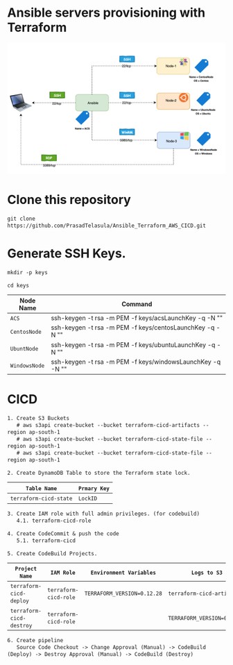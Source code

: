 # Ansible servers provisioning with Terraform

![Alt text](https://github.com/PrasadTelasula/Ansible/blob/master/arch_diag/arch_diag.png?raw=true "Architecture")

# Clone this repository

````
git clone https://github.com/PrasadTelasula/Ansible_Terraform_AWS_CICD.git
````


# Generate SSH Keys.

````
mkdir -p keys
````
````
cd keys
````


| Node Name | Command                    |
| ------------- | ------------------------------ |
| `ACS`      | ssh-keygen -t rsa -m PEM -f keys/acsLaunchKey -q -N ""      |
| `CentosNode`   | ssh-keygen -t rsa -m PEM -f keys/centosLaunchKey -q -N ""     |
| `UbuntNode`   | ssh-keygen -t rsa -m PEM -f keys/ubuntuLaunchKey -q -N ""     |
| `WindowsNode`   | ssh-keygen -t rsa -m PEM -f keys/windowsLaunchKey -q -N ""    |


# CICD 
````
1. Create S3 Buckets
   # aws s3api create-bucket --bucket terraform-cicd-artifacts --region ap-south-1
   # aws s3api create-bucket --bucket terraform-cicd-state-file --region ap-south-1
   # aws s3api create-bucket --bucket terraform-cicd-state-file --region ap-south-1
````

````
2. Create DynamoDB Table to store the Terraform state lock.
````
   | `Table Name` | `Prmary Key` |
   | ------------ | ----------- |
   | `terraform-cicd-state` | `LockID` |

````
3. Create IAM role with full admin privileges. (for codebuild)
   4.1. terraform-cicd-role
````
````
4. Create CodeCommit & push the code
   5.1. terraform-cicd
````
````
5. Create CodeBuild Projects.
````
   | `Project Name` |  `IAM Role` | `Environment Variables` | `Logs to S3`  | `Path Prefix` |
   | -------------- | ----------- | ----------------------- | ------------- | ------------- |
   | `terraform-cicd-deploy` | `terraform-cicd-role` | `TERRAFORM_VERSION=0.12.28` | `terraform-cicd-artifacts` | `deployLogs` |
   | `terraform-cicd-destroy` | `terraform-cicd-role` | | `TERRAFORM_VERSION=0.12.28` | `terraform-cicd-artifacts` | `destroyLogs` |

````
6. Create pipeline
   Source Code Checkout -> Change Approval (Manual) -> CodeBuild (Deploy) -> Destroy Approval (Manual) -> CodeBuild (Destroy)
````

